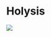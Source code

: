 # Holysis
<a href="https://hacksmarcity.dijimindakademi.com/"><img src="https://hacksmarcity.dijimindakademi.com/assets/img/logo.svg"></a>
